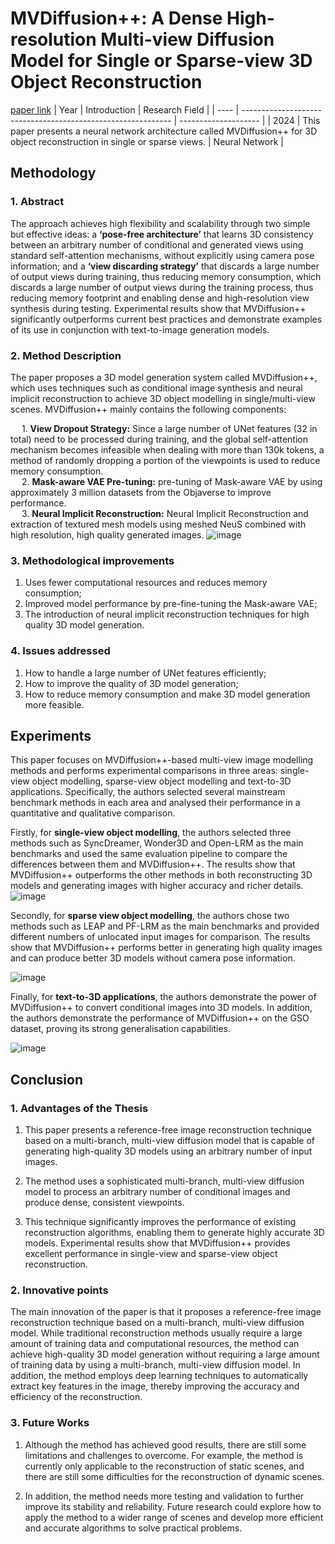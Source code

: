 # MVDiffusion++: A Dense High-resolution Multi-view Diffusion Model for Single or Sparse-view 3D Object Reconstruction
[paper link](https://arxiv.org/pdf/2402.12712) 
| Year | Introduction                                                         | Research Field                 |
| ---- | ------------------------------------------------------------ | -------------------- |
| 2024 | This paper presents a neural network architecture called MVDiffusion++ for 3D object reconstruction in single or sparse views.          | Neural Network         |

## Methodology

### 1. Abstract
The approach achieves high flexibility and scalability through two simple but effective ideas: a **‘pose-free architecture’** that learns 3D consistency between an arbitrary number of conditional and generated views using standard self-attention mechanisms, without explicitly using camera pose information; and a **‘view discarding strategy’** that discards a large number of output views during training, thus reducing memory consumption, which discards a large number of output views during the training process, thus reducing memory footprint and enabling dense and high-resolution view synthesis during testing. Experimental results show that MVDiffusion++ significantly outperforms current best practices and demonstrate examples of its use in conjunction with text-to-image generation models.

### 2. Method Description 
The paper proposes a 3D model generation system called MVDiffusion++, which uses techniques such as conditional image synthesis and neural implicit reconstruction to achieve 3D object modelling in single/multi-view scenes. MVDiffusion++ mainly contains the following components:

  &emsp; 1. **View Dropout Strategy:** Since a large number of UNet features (32 in total) need to be processed during training, and the global self-attention mechanism becomes infeasible when dealing with more than 130k tokens, a method of randomly dropping a portion of the viewpoints is used to reduce memory consumption.
  <br>&emsp; 2. **Mask-aware VAE Pre-tuning:** pre-tuning of Mask-aware VAE by using approximately 3 million datasets from the Objaverse to improve performance.
  <br>&emsp; 3. **Neural Implicit Reconstruction:** Neural Implicit Reconstruction and extraction of textured mesh models using meshed NeuS combined with high resolution, high quality generated images.
![image](https://github.com/user-attachments/assets/702f8a2c-e1ae-4cba-a05b-ceb990e243f7)
 
### 3. Methodological improvements
1. Uses fewer computational resources and reduces memory consumption;
2. Improved model performance by pre-fine-tuning the Mask-aware VAE;
3. The introduction of neural implicit reconstruction techniques for high quality 3D model generation.

### 4. Issues addressed 
1. How to handle a large number of UNet features efficiently;
2. How to improve the quality of 3D model generation;
3. How to reduce memory consumption and make 3D model generation more feasible.

## Experiments
This paper focuses on MVDiffusion++-based multi-view image modelling methods and performs experimental comparisons in three areas: single-view object modelling, sparse-view object modelling and text-to-3D applications. Specifically, the authors selected several mainstream benchmark methods in each area and analysed their performance in a quantitative and qualitative comparison.

Firstly, for **single-view object modelling**, the authors selected three methods such as SyncDreamer, Wonder3D and Open-LRM as the main benchmarks and used the same evaluation pipeline to compare the differences between them and MVDiffusion++. The results show that MVDiffusion++ outperforms the other methods in both reconstructing 3D models and generating images with higher accuracy and richer details.
![image](https://github.com/user-attachments/assets/6aeaf782-2f81-4311-9c16-db4127f70206)

Secondly, for **sparse view object modelling**, the authors chose two methods such as LEAP and PF-LRM as the main benchmarks and provided different numbers of unlocated input images for comparison. The results show that MVDiffusion++ performs better in generating high quality images and can produce better 3D models without camera pose information.

![image](https://github.com/user-attachments/assets/4cc42c40-1817-4f88-b1de-973919fbd54a)

Finally, for **text-to-3D applications**, the authors demonstrate the power of MVDiffusion++ to convert conditional images into 3D models. In addition, the authors demonstrate the performance of MVDiffusion++ on the GSO dataset, proving its strong generalisation capabilities. 

![image](https://github.com/user-attachments/assets/d0c18093-1aba-4462-9c0a-2959d67dab72)

## Conclusion

### 1. Advantages of the Thesis
  1. This paper presents a reference-free image reconstruction technique based on a multi-branch, multi-view diffusion model that is capable of generating high-quality 3D models using an arbitrary number of input images. 

  2. The method uses a sophisticated multi-branch, multi-view diffusion model to process an arbitrary number of conditional images and produce dense, consistent viewpoints.
  
  3. This technique significantly improves the performance of existing reconstruction algorithms, enabling them to generate highly accurate 3D models. Experimental results show that MVDiffusion++ provides excellent performance in single-view and sparse-view object reconstruction.
  
### 2. Innovative points
The main innovation of the paper is that it proposes a reference-free image reconstruction technique based on a multi-branch, multi-view diffusion model. While traditional reconstruction methods usually require a large amount of training data and computational resources, the method can achieve high-quality 3D model generation without requiring a large amount of training data by using a multi-branch, multi-view diffusion model. In addition, the method employs deep learning techniques to automatically extract key features in the image, thereby improving the accuracy and efficiency of the reconstruction.

### 3. Future Works
  1. Although the method has achieved good results, there are still some limitations and challenges to overcome. For example, the method is currently only applicable to the reconstruction of static scenes, and there are still some difficulties for the reconstruction of dynamic scenes.
  
  2. In addition, the method needs more testing and validation to further improve its stability and reliability. Future research could explore how to apply the method to a wider range of scenes and develop more efficient and accurate algorithms to solve practical problems.  
